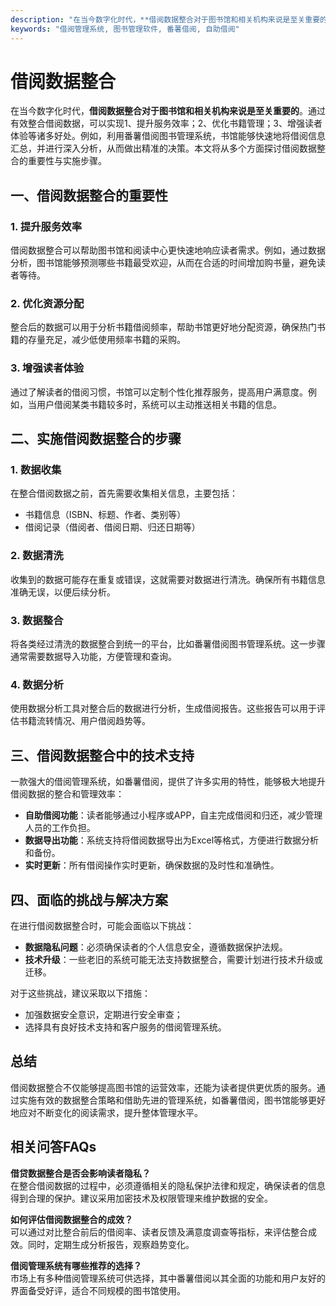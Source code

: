 ```yaml
---
description: "在当今数字化时代，**借阅数据整合对于图书馆和相关机构来说是至关重要的**。通过有效整合借阅数据，可以实现1、提升服务效率；2、优化书籍管理；3、增强读者体验等诸多好处。例如，利用番薯借阅图书管理系统，书馆能够快速地将借阅信息汇总，并进行深入分析，从而做出精准的决策。本文将从多个方面探讨借阅数据整合的重要性与实施步骤。"
keywords: "借阅管理系统, 图书管理软件, 番薯借阅, 自助借阅"
---
```

# 借阅数据整合

在当今数字化时代，**借阅数据整合对于图书馆和相关机构来说是至关重要的**。通过有效整合借阅数据，可以实现1、提升服务效率；2、优化书籍管理；3、增强读者体验等诸多好处。例如，利用番薯借阅图书管理系统，书馆能够快速地将借阅信息汇总，并进行深入分析，从而做出精准的决策。本文将从多个方面探讨借阅数据整合的重要性与实施步骤。

## **一、借阅数据整合的重要性**

### 1. 提升服务效率
借阅数据整合可以帮助图书馆和阅读中心更快速地响应读者需求。例如，通过数据分析，图书馆能够预测哪些书籍最受欢迎，从而在合适的时间增加购书量，避免读者等待。

### 2. 优化资源分配
整合后的数据可以用于分析书籍借阅频率，帮助书馆更好地分配资源，确保热门书籍的存量充足，减少低使用频率书籍的采购。

### 3. 增强读者体验
通过了解读者的借阅习惯，书馆可以定制个性化推荐服务，提高用户满意度。例如，当用户借阅某类书籍较多时，系统可以主动推送相关书籍的信息。

## **二、实施借阅数据整合的步骤**

### 1. 数据收集
在整合借阅数据之前，首先需要收集相关信息，主要包括：
- 书籍信息（ISBN、标题、作者、类别等）
- 借阅记录（借阅者、借阅日期、归还日期等）

### 2. 数据清洗
收集到的数据可能存在重复或错误，这就需要对数据进行清洗。确保所有书籍信息准确无误，以便后续分析。

### 3. 数据整合
将各类经过清洗的数据整合到统一的平台，比如番薯借阅图书管理系统。这一步骤通常需要数据导入功能，方便管理和查询。

### 4. 数据分析
使用数据分析工具对整合后的数据进行分析，生成借阅报告。这些报告可以用于评估书籍流转情况、用户借阅趋势等。

## **三、借阅数据整合中的技术支持**

一款强大的借阅管理系统，如番薯借阅，提供了许多实用的特性，能够极大地提升借阅数据的整合和管理效率：
- **自助借阅功能**：读者能够通过小程序或APP，自主完成借阅和归还，减少管理人员的工作负担。
- **数据导出功能**：系统支持将借阅数据导出为Excel等格式，方便进行数据分析和备份。
- **实时更新**：所有借阅操作实时更新，确保数据的及时性和准确性。

## **四、面临的挑战与解决方案**

在进行借阅数据整合时，可能会面临以下挑战：
- **数据隐私问题**：必须确保读者的个人信息安全，遵循数据保护法规。
- **技术升级**：一些老旧的系统可能无法支持数据整合，需要计划进行技术升级或迁移。

对于这些挑战，建议采取以下措施：
- 加强数据安全意识，定期进行安全审查；
- 选择具有良好技术支持和客户服务的借阅管理系统。

## **总结**

借阅数据整合不仅能够提高图书馆的运营效率，还能为读者提供更优质的服务。通过实施有效的数据整合策略和借助先进的管理系统，如番薯借阅，图书馆能够更好地应对不断变化的阅读需求，提升整体管理水平。

## 相关问答FAQs

**借贷数据整合是否会影响读者隐私？**  
在整合借阅数据的过程中，必须遵循相关的隐私保护法律和规定，确保读者的信息得到合理的保护。建议采用加密技术及权限管理来维护数据的安全。

**如何评估借阅数据整合的成效？**  
可以通过对比整合前后的借阅率、读者反馈及满意度调查等指标，来评估整合成效。同时，定期生成分析报告，观察趋势变化。

**借阅管理系统有哪些推荐的选择？**  
市场上有多种借阅管理系统可供选择，其中番薯借阅以其全面的功能和用户友好的界面备受好评，适合不同规模的图书馆使用。

